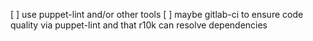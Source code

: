[ ] use puppet-lint and/or other tools
[ ] maybe gitlab-ci to ensure code quality via puppet-lint and that r10k can resolve dependencies
